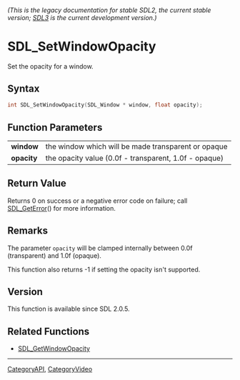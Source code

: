 ###### (This is the legacy documentation for stable SDL2, the current stable version; [SDL3](https://wiki.libsdl.org/SDL3/) is the current development version.)
# SDL_SetWindowOpacity

Set the opacity for a window.

## Syntax

```c
int SDL_SetWindowOpacity(SDL_Window * window, float opacity);

```

## Function Parameters

|                 |                                                       |
| --------------- | ----------------------------------------------------- |
| **window**      | the window which will be made transparent or opaque   |
| **opacity**     | the opacity value (0.0f - transparent, 1.0f - opaque) |

## Return Value

Returns 0 on success or a negative error code on failure; call
[SDL_GetError](SDL_GetError)() for more information.

## Remarks

The parameter `opacity` will be clamped internally between 0.0f
(transparent) and 1.0f (opaque).

This function also returns -1 if setting the opacity isn't supported.

## Version

This function is available since SDL 2.0.5.

## Related Functions

* [SDL_GetWindowOpacity](SDL_GetWindowOpacity)

----
[CategoryAPI](CategoryAPI), [CategoryVideo](CategoryVideo)

